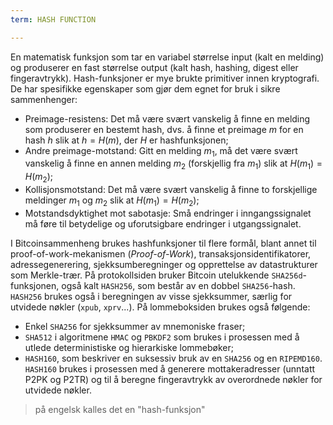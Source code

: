```yaml
---
term: HASH FUNCTION

---
```

En matematisk funksjon som tar en variabel størrelse input (kalt en melding) og produserer en fast størrelse output (kalt hash, hashing, digest eller fingeravtrykk). Hash-funksjoner er mye brukte primitiver innen kryptografi. De har spesifikke egenskaper som gjør dem egnet for bruk i sikre sammenhenger:


- Preimage-resistens: Det må være svært vanskelig å finne en melding som produserer en bestemt hash, dvs. å finne et preimage $m$ for en hash $h$ slik at $h = H(m)$, der $H$ er hashfunksjonen;
- Andre preimage-motstand: Gitt en melding $m_1$, må det være svært vanskelig å finne en annen melding $m_2$ (forskjellig fra $m_1$) slik at $H(m_1) = H(m_2)$;
- Kollisjonsmotstand: Det må være svært vanskelig å finne to forskjellige meldinger $m_1$ og $m_2$ slik at $H(m_1) = H(m_2)$;
- Motstandsdyktighet mot sabotasje: Små endringer i inngangssignalet må føre til betydelige og uforutsigbare endringer i utgangssignalet.

I Bitcoinsammenheng brukes hashfunksjoner til flere formål, blant annet til proof-of-work-mekanismen (*Proof-of-Work*), transaksjonsidentifikatorer, adressegenerering, sjekksumberegninger og opprettelse av datastrukturer som Merkle-trær. På protokollsiden bruker Bitcoin utelukkende `SHA256d`-funksjonen, også kalt `HASH256`, som består av en dobbel `SHA256`-hash. `HASH256` brukes også i beregningen av visse sjekksummer, særlig for utvidede nøkler (`xpub`, `xprv`...). På lommeboksiden brukes også følgende:


- Enkel `SHA256` for sjekksummer av mnemoniske fraser;
- `SHA512` i algoritmene `HMAC` og `PBKDF2` som brukes i prosessen med å utlede deterministiske og hierarkiske lommebøker;
- `HASH160`, som beskriver en suksessiv bruk av en `SHA256` og en `RIPEMD160`. `HASH160` brukes i prosessen med å generere mottakeradresser (unntatt P2PK og P2TR) og til å beregne fingeravtrykk av overordnede nøkler for utvidede nøkler.

> på engelsk kalles det en "hash-funksjon"